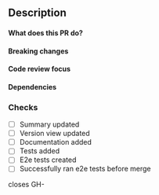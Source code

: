 <!-- Please make sure you have read the submission guidelines before posting an PR -->
<!-- https://github.com/tuwien-csd/damap-backend/blob/next/CONTRIBUTING.md#pullrequests -->

## Description
<!-- Please select a type that best describes your PR -->
<!-- Feature/Bugfix/CI/Refactoring/Config/Documentation/... -->

#### What does this PR do?
<!-- Changes introduced by this PR - what happened before, what happens now -->

#### Breaking changes
<!-- Whether this PR contains breaking changes and which -->

#### Code review focus
<!-- What you want the reviewer to focus on -->

#### Dependencies
<!-- If this PR depends on or requires other/additional (backend) changes, please list them here -->

### Checks
<!-- Adjust list as necessary -->
- [ ] Summary updated
- [ ] Version view updated
- [ ] Documentation added
- [ ] Tests added
- [ ] E2e tests created
- [ ] Successfully ran e2e tests before merge

closes GH-<!-- insert issue number -->
